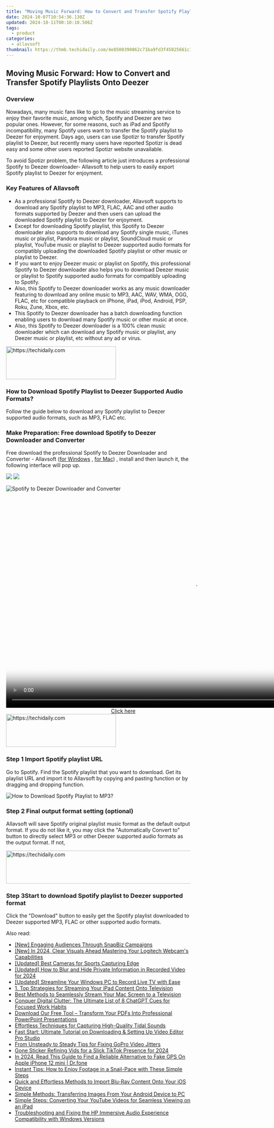 ```yaml
---
title: "Moving Music Forward: How to Convert and Transfer Spotify Playlists Onto Deezer"
date: 2024-10-07T10:54:36.130Z
updated: 2024-10-11T00:10:10.506Z
tags:
  - product
categories:
  - allavsoft
thumbnail: https://thmb.techidaily.com/4e8500390862c71ba9fd3f45025661c15b6c8c5d9fdf1c818444f469b9c52d07.PNG
---
```


## Moving Music Forward: How to Convert and Transfer Spotify Playlists Onto Deezer

### Overview

Nowadays, many music fans like to go to the music streaming service to enjoy their favorite music, among which, Spotify and Deezer are two popular ones. However, for some reasons, such as iPad and Spotify incompatibility, many Spotify users want to transfer the Spotify playlist to Deezer for enjoyment. Days ago, users can use Spotizr to transfer Spotify playlist to Deezer, but recently many users have reported Spotizr is dead easy and some other users reported Spotizr website unavailable.

To avoid Spotizr problem, the following article just introduces a professional Spotify to Deezer downloader- Allavsoft to help users to easily export Spotify playlist to Deezer for enjoyment.

### Key Features of Allavsoft

* As a professional Spotify to Deezer downloader, Allavsoft supports to download any Spotify playlist to MP3, FLAC, AAC and other audio formats supported by Deezer and then users can upload the downloaded Spotify playlist to Deezer for enjoyment.
* Except for downloading Spotify playlist, this Spotify to Deezer downloader also supports to download any Spotify single music, iTunes music or playlist, Pandora music or playlist, SoundCloud music or playlist, YouTube music or playlist to Deezer supported audio formats for compatibly uploading the downloaded Spotify playlist or other music or playlist to Deezer.
* If you want to enjoy Deezer music or playlist on Spotify, this professional Spotify to Deezer downloader also helps you to download Deezer music or playlist to Spotify supported audio formats for compatibly uploading to Spotify.
* Also, this Spotify to Deezer downloader works as any music downloader featuring to download any online music to MP3, AAC, WAV, WMA, OGG, FLAC, etc for compatible playback on iPhone, iPad, iPod, Android, PSP, Roku, Zune, Xbox, etc.
* This Spotify to Deezer downloader has a batch downloading function enabling users to download many Spotify music or other music at once.
* Also, this Spotify to Deezer downloader is a 100% clean music downloader which can download any Spotify music or playlist, any Deezer music or playlist, etc without any ad or virus.

<!-- affiliate ads begin -->
<a href="https://aligracehair.sjv.io/c/5597632/2006955/19272" target="_top" id="2006955">
  <img src="//a.impactradius-go.com/display-ad/19272-2006955" border="0" alt="https://techidaily.com" width="300" height="90"/>
</a>
<img height="0" width="0" src="https://aligracehair.sjv.io/i/5597632/2006955/19272" style="position:absolute;visibility:hidden;" border="0" />
<!-- affiliate ads end -->

### How to Download Spotify Playlist to Deezer Supported Audio Formats?

Follow the guide below to download any Spotify playlist to Deezer supported audio formats, such as MP3, FLAC etc.

### Make Preparation: Free download Spotify to Deezer Downloader and Converter

Free download the professional Spotify to Deezer Downloader and Converter - Allavsoft ([for Windows](https://tools.techidaily.com/allavsoft/products/) , [for Mac](https://tools.techidaily.com/allavsoft/products/)) , install and then launch it, the following interface will pop up.

[![](https://www.allavsoft.com/how-to/../images/how-to/free-download-win.jpg)](https://tools.techidaily.com/allavsoft/products/) [![](https://www.allavsoft.com/how-to/../images/how-to/free-download-mac.jpg)](https://tools.techidaily.com/allavsoft/products/)

![Spotify to Deezer Downloader and Converter](https://www.allavsoft.com/how-to/../images/allavsoft/screen-shot-600.jpg)

<!-- affiliate ads begin -->
<span id="1444782">
					<video width="1024" height="576" style="cursor:pointer"
           poster="//a.impactradius-go.com/display-clicktoplayimage/1444782.png"
           onclick="if(!this.playClicked){this.play();this.setAttribute('controls',true);this.playClicked=true;}">
	   <source src="//a.impactradius-go.com/display-ad/14559-1444782">
	   <img src="//a.impactradius-go.com/display-clicktoplayimage/1444782.png" style="border: none; height: 100%; width: 100%; object-fit: contain">
	</video>
	<div style="width:640px;text-align:center"><a href="javascript:window.open(decodeURIComponent('https%3A%2F%2Fpropmoneyinc.pxf.io%2Fc%2F5597632%2F1444782%2F14559'), '_blank');void(0);">Click here</a></div>
</span>
<img height="0" width="0" src="https://imp.pxf.io/i/5597632/1444782/14559" style="position:absolute;visibility:hidden;" border="0" />
<!-- affiliate ads end -->

<!-- affiliate ads begin -->
<a href="https://aidotcom.pxf.io/c/5597632/2129041/19576" target="_top" id="2129041">
  <img src="//a.impactradius-go.com/display-ad/19576-2129041" border="0" alt="https://techidaily.com" width="300" height="90"/>
</a>
<img height="0" width="0" src="https://aidotcom.pxf.io/i/5597632/2129041/19576" style="position:absolute;visibility:hidden;" border="0" />
<!-- affiliate ads end -->

### Step 1 Import Spotify playlist URL

Go to Spotify. Find the Spotify playlist that you want to download. Get its playlist URL and import it to Allavsoft by copying and pasting function or by dragging and dropping function.

![How to Download Spotify Playlist to MP3?](https://www.allavsoft.com/how-to/../images/how-to/download-rtmp-video/download-rtmp-video.jpg)

### Step 2 Final output format setting (optional)

Allavsoft will save Spotify original playlist music format as the default output format. If you do not like it, you may click the "Automatically Convert to" button to directly select MP3 or other Deezer supported audio formats as the output format. If not,

<!-- affiliate ads begin -->
<a href="https://appsumo.8odi.net/c/5597632/2123733/7443" target="_top" id="2123733">
  <img src="//a.impactradius-go.com/display-ad/7443-2123733" border="0" alt="https://techidaily.com" width="728" height="90"/>
</a>
<img height="0" width="0" src="https://appsumo.8odi.net/i/5597632/2123733/7443" style="position:absolute;visibility:hidden;" border="0" />
<!-- affiliate ads end -->

### Step 3Start to download Spotify playlist to Deezer supported format

Click the "Download" button to easily get the Spotify playlist downloaded to Deezer supported MP3, FLAC or other supported audio formats.

<ins class="adsbygoogle"
     style="display:block"
     data-ad-format="autorelaxed"
     data-ad-client="ca-pub-7571918770474297"
     data-ad-slot="1223367746"></ins>

<ins class="adsbygoogle"
     style="display:block"
     data-ad-client="ca-pub-7571918770474297"
     data-ad-slot="8358498916"
     data-ad-format="auto"
     data-full-width-responsive="true"></ins>

<span class="atpl-alsoreadstyle">Also read:</span>
<div><ul>
<li><a href="https://snapchat-videos.techidaily.com/new-engaging-audiences-through-snapbiz-campaigns/"><u>[New] Engaging Audiences Through SnapBiz Campaigns</u></a></li>
<li><a href="https://video-capture.techidaily.com/new-in-2024-clear-visuals-ahead-mastering-your-logitech-webcams-capabilities/"><u>[New] In 2024, Clear Visuals Ahead Mastering Your Logitech Webcam's Capabilities</u></a></li>
<li><a href="https://extra-tips.techidaily.com/updated-best-cameras-for-sports-capturing-edge/"><u>[Updated] Best Cameras for Sports Capturing Edge</u></a></li>
<li><a href="https://visual-screen-recording.techidaily.com/updated-how-to-blur-and-hide-private-information-in-recorded-video-for-2024/"><u>[Updated] How to Blur and Hide Private Information in Recorded Video for 2024</u></a></li>
<li><a href="https://remote-screen-capture.techidaily.com/updated-streamline-your-windows-pc-to-record-live-tv-with-ease/"><u>[Updated] Streamline Your Windows PC to Record Live TV with Ease</u></a></li>
<li><a href="https://win-web.techidaily.com/1-top-strategies-for-streaming-your-ipad-content-onto-television/"><u>1. Top Strategies for Streaming Your iPad Content Onto Television</u></a></li>
<li><a href="https://win-web.techidaily.com/best-methods-to-seamlessly-stream-your-mac-screen-to-a-television/"><u>Best Methods to Seamlessly Stream Your Mac Screen to a Television</u></a></li>
<li><a href="https://tech-revival.techidaily.com/conquer-digital-clutter-the-ultimate-list-of-8-chatgpt-cues-for-focused-work-habits/"><u>Conquer Digital Clutter: The Ultimate List of 8 ChatGPT Cues for Focused Work Habits</u></a></li>
<li><a href="https://win-web.techidaily.com/download-our-free-tool-transform-your-pdfs-into-professional-powerpoint-presentations/"><u>Download Our Free Tool – Transform Your PDFs Into Professional PowerPoint Presentations</u></a></li>
<li><a href="https://win-web.techidaily.com/effortless-techniques-for-capturing-high-quality-tidal-sounds/"><u>Effortless Techniques for Capturing High-Quality Tidal Sounds</u></a></li>
<li><a href="https://win-web.techidaily.com/fast-start-ultimate-tutorial-on-downloading-and-setting-up-video-editor-pro-studio/"><u>Fast Start: Ultimate Tutorial on Downloading & Setting Up Video Editor Pro Studio</u></a></li>
<li><a href="https://article-knowledge.techidaily.com/from-unsteady-to-steady-tips-for-fixing-gopro-video-jitters/"><u>From Unsteady to Steady Tips for Fixing GoPro Video Jitters</u></a></li>
<li><a href="https://some-knowledge.techidaily.com/gone-sticker-refining-vids-for-a-slick-tiktok-presence-for-2024/"><u>Gone Sticker Refining Vids for a Slick TikTok Presence for 2024</u></a></li>
<li><a href="https://phone-solutions.techidaily.com/in-2024-read-this-guide-to-find-a-reliable-alternative-to-fake-gps-on-apple-iphone-12-mini-drfone-by-drfone-virtual-ios/"><u>In 2024, Read This Guide to Find a Reliable Alternative to Fake GPS On Apple iPhone 12 mini | Dr.fone</u></a></li>
<li><a href="https://win-web.techidaily.com/instant-tips-how-to-enjoy-footage-in-a-snail-pace-with-these-simple-steps/"><u>Instant Tips: How to Enjoy Footage in a Snail-Pace with These Simple Steps</u></a></li>
<li><a href="https://win-web.techidaily.com/quick-and-effortless-methods-to-import-blu-ray-content-onto-your-ios-device/"><u>Quick and Effortless Methods to Import Blu-Ray Content Onto Your iOS Device</u></a></li>
<li><a href="https://win-web.techidaily.com/simple-methods-transferring-images-from-your-android-device-to-pc/"><u>Simple Methods: Transferring Images From Your Android Device to PC</u></a></li>
<li><a href="https://win-web.techidaily.com/simple-steps-converting-your-youtube-videos-for-seamless-viewing-on-an-ipad/"><u>Simple Steps: Converting Your YouTube Videos for Seamless Viewing on an iPad</u></a></li>
<li><a href="https://hardware-help.techidaily.com/troubleshooting-and-fixing-the-hp-immersive-audio-experience-compatibility-with-windows-versions/"><u>Troubleshooting and Fixing the HP Immersive Audio Experience Compatibility with Windows Versions</u></a></li>
</ul></div>

